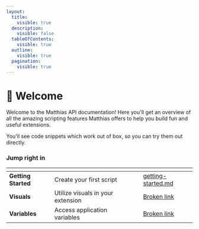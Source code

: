 ```yaml
---
layout:
  title:
    visible: true
  description:
    visible: false
  tableOfContents:
    visible: true
  outline:
    visible: true
  pagination:
    visible: true
---
```


# 👋 Welcome

Welcome to the Matthias API documentation! Here you'll get an overview of all the amazing scripting features Matthias offers to help you build fun and useful extensions.

You'll see code snippets which work out of box, so you can try them out directly.

### Jump right in

<table data-view="cards"><thead><tr><th></th><th></th><th data-hidden data-card-cover data-type="files"></th><th data-hidden></th><th data-hidden data-card-target data-type="content-ref"></th></tr></thead><tbody><tr><td><strong>Getting Started</strong></td><td>Create your first script</td><td></td><td></td><td><a href="getting-started.md">getting-started.md</a></td></tr><tr><td><strong>Visuals</strong></td><td>Utilize visuals in your extension</td><td></td><td></td><td><a href="broken-reference">Broken link</a></td></tr><tr><td><strong>Variables</strong></td><td>Access application variables</td><td></td><td></td><td><a href="broken-reference">Broken link</a></td></tr></tbody></table>

